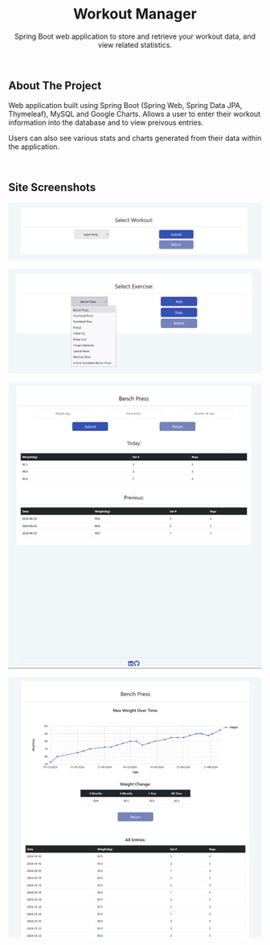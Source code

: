 <div align="center">


  <h1 align="center">Workout Manager</h1>

  <p align="center">
    Spring Boot web application to store and retrieve your workout data, and view related statistics.
  </p>
</div>
<br>

  ## About The Project

<p>Web application built using Spring Boot (Spring Web, Spring Data JPA, Thymeleaf), MySQL and Google Charts. Allows a user to enter their workout information into the database and to view preivous entries.</p>
<p>Users can also see various stats and charts generated from their data within the application.</p>
<br>

## Site Screenshots
![Select Workout](/screenshots/select_workout.PNG)

![Select Exercise](/screenshots/select_exercise.PNG)

![Add Entry](/screenshots/add_entry.PNG)

![View Stats](/screenshots/stats.PNG)
